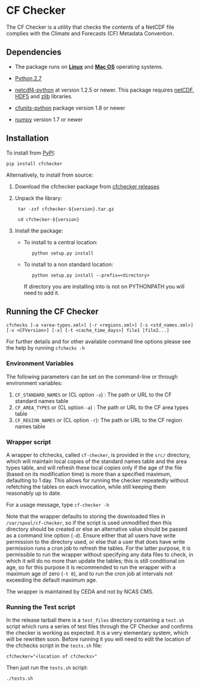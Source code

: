 # CF Checker

The CF Checker is a utility that checks the contents of a NetCDF file complies with the Climate and Forecasts (CF) Metadata Convention.

## Dependencies

* The package runs on [**Linux**](http://en.wikipedia.org/wiki/Linux)
  and [**Mac OS**](http://en.wikipedia.org/wiki/Mac_OS) operating systems.

* [Python 2.7](https://www.python.org/)

* [netcdf4-python](https://pypi.python.org/pypi/netCDF4) at version 1.2.5 or newer. This package requires [netCDF](https://www.unidata.ucar.edu/software/netcdf/), [HDF5](https://www.hdfgroup.org/solutions/hdf5/) and [zlib](ftp://ftp.unidata.ucar.edu/pub/netcdf/netcdf-4) libraries.

* [cfunits-python](https://bitbucket.org/cfpython/cfunits-python) package version 1.8 or newer

* [numpy](https://pypi.python.org/pypi/numpy) version 1.7 or newer

## Installation

To install from [PyPI](https://pypi.python.org/pypi/cfchecker):

    pip install cfchecker

Alternatively, to install from source:

1. Download the cfchecker package from [cfchecker releases](https://github.com/cedadev/cf-checker/releases)

2. Unpack the library:

        tar -zxf cfchecker-${version}.tar.gz

        cd cfchecker-${version}

3. Install the package:

   * To install to a central location:

            python setup.py install

   * To install to a non standard location:

            python setup.py install --prefix=<directory>

     If directory you are installing into is not on PYTHONPATH you will need to add it.
     
## Running the CF Checker

`cfchecks [-a <area-types.xml>] [-r <regions.xml>] [-s <std_names.xml>] [-v <CFVersion>] [-x] [-t <cache_time_days>] file1 [file2...]`

For further details and for other available command line options please see the help by running `cfchecks -h`

### Environment Variables

The following parameters can be set on the command-line or through environment variables:

1. `CF_STANDARD_NAMES` or (CL option `-s`) : The path or URL to the CF standard names table
2. `CF_AREA_TYPES` or (CL option `-a`) : The path or URL to the CF area types table
3. `CF_REGION_NAMES` or (CL option `-r`): The path or URL to the CF region names table

### Wrapper script

A wrapper to cfchecks, called `cf-checker`, is provided in the `src/` directory, which will maintain local copies of the standard names table and the area types table, and will refresh these local copies only if the age of the file (based on its modification time) is more than a specified maximum, defaulting to 1 day.  This allows for running the checker repeatedly without refetching the tables on each invocation, while still keeping them reasonably up to date.

For a usage message, type `cf-checker -h`

Note that the wrapper defaults to storing the downloaded files in `/var/spool/cf-checker`, so if the script is used unmodified then this directory should be created or else an alternative value should be passed as a command line option (`-d`).  Ensure either that all users have write permission to the directory used, or else that a user that does have write permission runs a cron job to refresh the tables.  For the latter purpose, it is permissible to run the wrapper without specifying any data files to check, in which it will do no more than update the tables; this is still conditional on age, so for this purpose it is recommended to run the wrapper with a maximum age of zero (`-t 0`), and to run the cron job at intervals not exceeding the
default maximum age.

The wrapper is maintained by CEDA and not by NCAS CMS.

### Running the Test script

In the release tarball there is a `test_files` directory containing a `test.sh` script which runs a series of test files through the CF Checker and confirms the checker is working as expected.  It is a very elementary system, which will be rewritten soon.  Before running it you will need to edit the location of the cfchecks script in the `tests.sh` file:

    cfchecker="<location of cfchecks>"

Then just run the `tests.sh` script:

    ./tests.sh
    
